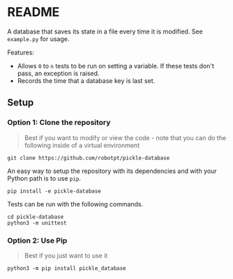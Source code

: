 README
======

A database that saves its state in a file every time it is modified.
See `example.py` for usage.

Features:

* Allows `0` to `n` tests to be run on setting a variable.  If these tests don't pass, an exception is raised.
* Records the time that a database key is last set.  

Setup
-----

### Option 1: Clone the repository

> Best if you want to modify or view the code - note that you can do the following inside of a virtual environment

    git clone https://github.com/robotpt/pickle-database
    
An easy way to setup the repository with its dependencies and with your Python path
is to use `pip`.  

    pip install -e pickle-database

Tests can be run with the following commands.
    
    cd pickle-database
    python3 -m unittest

### Option 2: Use Pip

> Best if you just want to use it

    python3 -m pip install pickle_database
